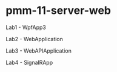 # pmm-11-server-web

Lab1 - WpfApp3

Lab2 - WebApplication

Lab3 - WebAPIApplication

Lab4 - SignalRApp
